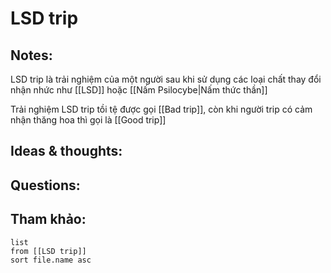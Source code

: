 # LSD trip

## Notes:
LSD trip là trải nghiệm của một người sau khi sử dụng các loại chất thay đổi nhận nhức như [[LSD]] hoặc [[Nấm Psilocybe|Nấm thức thần]]

Trải nghiệm LSD trip tồi tệ được gọi [[Bad trip]], còn khi người trip có cảm nhận thăng hoa thì gọi là [[Good trip]]

## Ideas & thoughts:

## Questions:


## Tham khảo:
```dataview
list
from [[LSD trip]]
sort file.name asc
```